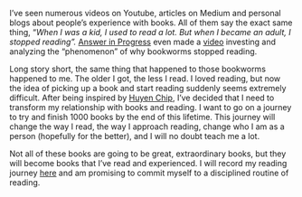 I’ve seen numerous videos on Youtube, articles on Medium and personal blogs about people’s experience with books. All of them say the exact same thing, “*When I was a kid, I used to read a lot. But when I became an adult, I stopped reading”.* [Answer in Progress](https://www.youtube.com/@answerinprogress) even made a [video](https://www.youtube.com/watch?v=LyUVgcsjp8s&t=1174s) investing and analyzing the “phenomenon” of why bookworms stopped reading. 

Long story short, the same thing that happened to those bookworms happened to me. The older I got, the less I read. I loved reading, but now the idea of picking up a book and start reading suddenly seems extremely difficult. After being inspired by [Huyen Chip](https://www.goodreads.com/author/show/22327517.Chip_Huyen), I’ve decided that I need to transform my relationship with books and reading. I want to go on a journey to try and finish 1000 books by the end of this lifetime. This journey will change the way I read, the way I approach reading, change who I am as a person (hopefully for the better), and I will no doubt teach me a lot. 

Not all of these books are going to be great, extraordinary books, but they will become books that I’ve read and experienced. I will record my reading journey [here](https://www.goodreads.com/user/show/163623115-camchu) and am promising to commit myself to a disciplined routine of reading. 